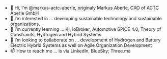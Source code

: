 - 👋 Hi, I’m @markus-actc-aberle, originaly Markus Aberle, CXO of ACTC Aberle GmbH
- 👀 I’m interested in ... developing sustainable technology and sustainable organizations.
- 🌱 I’m currently learning ... KI, IoBroker, Automotive SPICE 4.0, Theory of Constraints, Hydrogen and Hybrid Systems
- 💞️ I’m looking to collaborate on ... development of Hydrogen and Battery Electric Hybrid Systems as well on Agile Organization Development
- 📫 How to reach me ... is via LinkedIn, BlueSky; Three.ma

<!---
markus-actc-aberle/markus-actc-aberle is a ✨ special ✨ repository because its `README.md` (this file) appears on your GitHub profile.
You can click the Preview link to take a look at your changes.
--->
